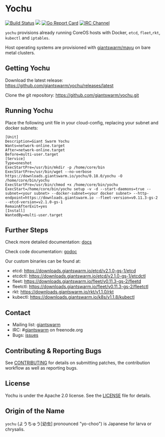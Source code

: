# Yochu

[![Build Status](https://api.travis-ci.org/giantswarm/yochu.svg)](https://travis-ci.org/giantswarm/yochu) [![](https://godoc.org/github.com/giantswarm/yochu?status.svg)](http://godoc.org/github.com/giantswarm/yochu)
[![Go Report Card](https://goreportcard.com/badge/github.com/giantswarm/yochu)](https://goreportcard.com/report/github.com/giantswarm/yochu)
[![IRC Channel](https://img.shields.io/badge/irc-%23giantswarm-blue.svg)](https://kiwiirc.com/client/irc.freenode.net/#giantswarm)

`yochu` provisions already running CoreOS hosts with Docker, `etcd`, `fleet`,`rkt`, `kubectl` and `iptables`.

Host operating systems are provisioned with [giantswarm/mayu](http://github.com/giantswarm/mayu) on bare metal clusters.

## Getting Yochu

Download the latest release: https://github.com/giantswarm/yochu/releases/latest

Clone the git repository: https://github.com/giantswarm/yochu.git

## Running Yochu

Place the following unit file in your cloud-config, replacing your subnet and docker subnets:
```
[Unit]
Description=Giant Swarm Yochu
Wants=network-online.target
After=network-online.target
Before=multi-user.target
[Service]
Type=oneshot
ExecStartPre=/usr/bin/mkdir -p /home/core/bin
ExecStartPre=/usr/bin/wget --no-verbose https://downloads.giantswarm.io/yochu/0.18.0/yochu -O /home/core/bin/yochu
ExecStartPre=/usr/bin/chmod +x /home/core/bin/yochu
ExecStart=/home/core/bin/yochu setup -v -d --start-daemons=true --subnet=<your subnet> --docker-subnet=<your docker subnet> --http-endpoint=https://downloads.giantswarm.io --fleet-version=v0.11.3-gs-2 --etcd-version=v2.1.0-gs-1
RemainAfterExit=yes
[Install]
WantedBy=multi-user.target
```

## Further Steps

Check more detailed documentation: [docs](docs)

Check code documentation: [godoc](https://godoc.org/github.com/giantswarm/yochu)

Our custom binaries can be found at:
- etcd: https://downloads.giantswarm.io/etcd/v2.1.0-gs-1/etcd
- etcdctl: https://downloads.giantswarm.io/etcd/v2.1.0-gs-1/etcdctl
- fleet: https://downloads.giantswarm.io/fleet/v0.11.3-gs-2/fleetd
- fleetctl: https://downloads.giantswarm.io/fleet/v0.11.3-gs-2/fleetctl
- rkt: https://downloads.giantswarm.io/rkt/v1.1.0/rkt
- kubectl: https://downloads.giantswarm.io/k8s/v1.1.8/kubectl

## Contact

- Mailing list: [giantswarm](https://groups.google.com/forum/#!forum/giantswarm)
- IRC: #[giantswarm](irc://irc.freenode.org:6667/#giantswarm) on freenode.org
- Bugs: [issues](https://github.com/giantswarm/yochu/issues)

## Contributing & Reporting Bugs

See [CONTRIBUTING](CONTRIBUTING.md) for details on submitting patches, the
contribution workflow as well as reporting bugs.

## License

Yochu is under the Apache 2.0 license. See the [LICENSE](LICENSE) file for details.

## Origin of the Name

`yochu` (ようちゅう[幼虫] pronounced "yo-choo") is Japanese for larva or chrysalis.
